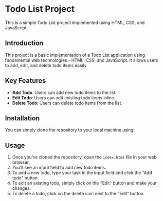 # Todo List Project

This is a simple Todo List project implemented using HTML, CSS, and JavaScript.

## Introduction

This project is a basic implementation of a Todo List application using fundamental web technologies - HTML, CSS, and JavaScript. It allows users to add, edit, and delete todo items easily.

## Key Features

- **Add Todo**: Users can add new todo items to the list.
- **Edit Todo**: Users can edit existing todo items inline.
- **Delete Todo**: Users can delete todo items from the list.

## Installation

You can simply clone the repository to your local machine using:

## Usage

1. Once you've cloned the repository, open the `index.html` file in your web browser.
2. You'll see an input field to add new todo items.
3. To add a new todo, type your task in the input field and click the "Add todo" button.
4. To edit an existing todo, simply click on the "Edit" button and make your changes.
5. To delete a todo, click on the delete icon next to the "Edit" button.
